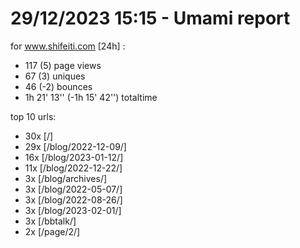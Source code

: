 # 29/12/2023 15:15 - Umami report
for www.shifeiti.com [24h] :

 - 117 (5) page views
 - 67 (3) uniques
 - 46 (-2) bounces
 - 1h 21' 13'' (-1h 15' 42'') totaltime


top 10 urls:
 - 30x [/]
 - 29x [/blog/2022-12-09/]
 - 16x [/blog/2023-01-12/]
 - 11x [/blog/2022-12-22/]
 - 3x [/blog/archives/]
 - 3x [/blog/2022-05-07/]
 - 3x [/blog/2022-08-26/]
 - 3x [/blog/2023-02-01/]
 - 3x [/bbtalk/]
 - 2x [/page/2/]


